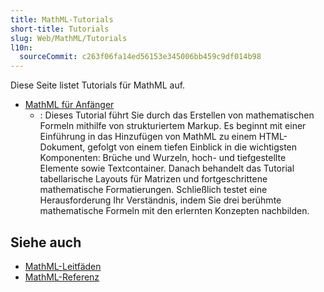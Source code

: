 ```yaml
---
title: MathML-Tutorials
short-title: Tutorials
slug: Web/MathML/Tutorials
l10n:
  sourceCommit: c263f06fa14ed56153e345006bb459c9df014b98
---
```


Diese Seite listet Tutorials für MathML auf.

- [MathML für Anfänger](/de/docs/Web/MathML/Tutorials/For_beginners)
  - : Dieses Tutorial führt Sie durch das Erstellen von mathematischen Formeln mithilfe von strukturiertem Markup. Es beginnt mit einer Einführung in das Hinzufügen von MathML zu einem HTML-Dokument, gefolgt von einem tiefen Einblick in die wichtigsten Komponenten: Brüche und Wurzeln, hoch- und tiefgestellte Elemente sowie Textcontainer. Danach behandelt das Tutorial tabellarische Layouts für Matrizen und fortgeschrittene mathematische Formatierungen. Schließlich testet eine Herausforderung Ihr Verständnis, indem Sie drei berühmte mathematische Formeln mit den erlernten Konzepten nachbilden.

## Siehe auch

- [MathML-Leitfäden](/de/docs/Web/MathML/Guides)
- [MathML-Referenz](/de/docs/Web/MathML/Reference)
